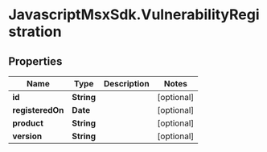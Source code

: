# JavascriptMsxSdk.VulnerabilityRegistration

## Properties

Name | Type | Description | Notes
------------ | ------------- | ------------- | -------------
**id** | **String** |  | [optional] 
**registeredOn** | **Date** |  | [optional] 
**product** | **String** |  | [optional] 
**version** | **String** |  | [optional] 


